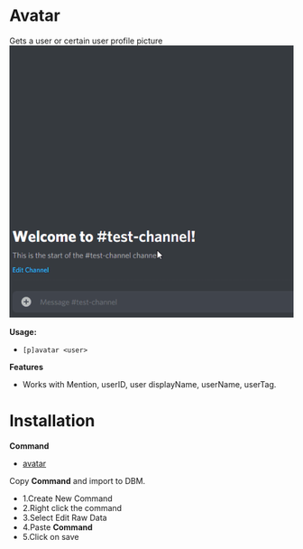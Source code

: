 
# Avatar

Gets a user or certain user profile picture
![GIF](https://raw.githubusercontent.com/Gr3nDy/Discord-Bot-Maker/master/Raw-Data/avatar/Screenshot/avatar.gif)

**Usage:**
* `[p]avatar <user>`

**Features**
* Works with Mention, userID, user displayName, userName, userTag.


# Installation
<b>Command</b>

* [avatar](https://raw.githubusercontent.com/Gr3nDy/Discord-Bot-Maker/master/Raw-Data/avatar/avatar.json)

Copy <b>Command</b> and import to
DBM.
* 1.Create New Command
* 2.Right click the command
* 3.Select Edit Raw Data
* 4.Paste <b>Command</b>
* 5.Click on save





